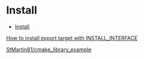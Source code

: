 # Install

- [Install](#install)

[How to install export target with INSTALL_INTERFACE](https://discourse.cmake.org/t/how-to-install-export-target-with-install-interface/5293)

[StMartin81/cmake_library_example](https://github.com/StMartin81/cmake_library_example/blob/target_sources_properties/lib/CMakeLists.txt)

